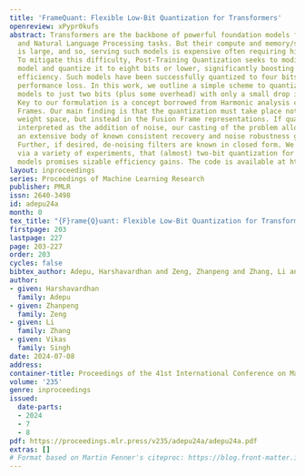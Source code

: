 ```yaml
---
title: 'FrameQuant: Flexible Low-Bit Quantization for Transformers'
openreview: xPypr0kufs
abstract: Transformers are the backbone of powerful foundation models for many Vision
  and Natural Language Processing tasks. But their compute and memory/storage footprint
  is large, and so, serving such models is expensive often requiring high-end hardware.
  To mitigate this difficulty, Post-Training Quantization seeks to modify a pre-trained
  model and quantize it to eight bits or lower, significantly boosting compute/memory/latency
  efficiency. Such models have been successfully quantized to four bits with some
  performance loss. In this work, we outline a simple scheme to quantize Transformer-based
  models to just two bits (plus some overhead) with only a small drop in accuracy.
  Key to our formulation is a concept borrowed from Harmonic analysis called Fusion
  Frames. Our main finding is that the quantization must take place not in the original
  weight space, but instead in the Fusion Frame representations. If quantization is
  interpreted as the addition of noise, our casting of the problem allows invoking
  an extensive body of known consistent recovery and noise robustness guarantees.
  Further, if desired, de-noising filters are known in closed form. We show empirically,
  via a variety of experiments, that (almost) two-bit quantization for Transformer
  models promises sizable efficiency gains. The code is available at https://github.com/vsingh-group/FrameQuant
layout: inproceedings
series: Proceedings of Machine Learning Research
publisher: PMLR
issn: 2640-3498
id: adepu24a
month: 0
tex_title: "{F}rame{Q}uant: Flexible Low-Bit Quantization for Transformers"
firstpage: 203
lastpage: 227
page: 203-227
order: 203
cycles: false
bibtex_author: Adepu, Harshavardhan and Zeng, Zhanpeng and Zhang, Li and Singh, Vikas
author:
- given: Harshavardhan
  family: Adepu
- given: Zhanpeng
  family: Zeng
- given: Li
  family: Zhang
- given: Vikas
  family: Singh
date: 2024-07-08
address:
container-title: Proceedings of the 41st International Conference on Machine Learning
volume: '235'
genre: inproceedings
issued:
  date-parts:
  - 2024
  - 7
  - 8
pdf: https://proceedings.mlr.press/v235/adepu24a/adepu24a.pdf
extras: []
# Format based on Martin Fenner's citeproc: https://blog.front-matter.io/posts/citeproc-yaml-for-bibliographies/
---
```

